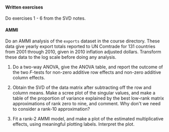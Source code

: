 #### Written exercises 
Do  exercises 1 - 6  from the SVD notes. 

#### AMMI
Do an AMMI analysis of the `exports` dataset in the course directory. 
These data give yearly export totals reported to UN Comtrade for 
131 countries from 2001 through 2010, given in 2010 inflation 
adjusted dollars. Transform these data to the log scale before 
doing any analysis. 

1. Do a two-way ANOVA, give the ANOVA table, and report the outcome 
of the two $F$-tests for 
non-zero additive row effects and non-zero additive column effects. 

2. Obtain the SVD of the data matrix after subtracting off the 
row and column means. Make a scree plot of the singular values, and make a
table of the proportion of variance explained by the best low-rank 
matrix approximations of rank zero to nine, and comment. Why don't 
we need to consider a rank-10 approximation?

3. Fit a rank-2 AMMI model, and make a plot of the estimated multiplicative 
effects, using meaningful plotting labels. Interpret the plot. 





